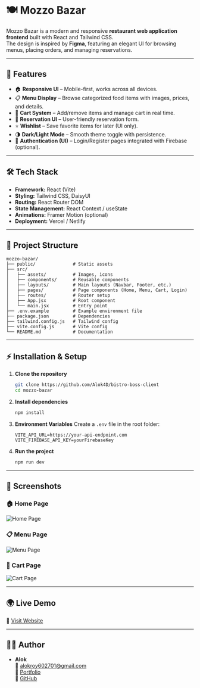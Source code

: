 # 🍽️ Mozzo Bazar

Mozzo Bazar is a modern and responsive **restaurant web application frontend** built with React and Tailwind CSS.  
The design is inspired by **Figma**, featuring an elegant UI for browsing menus, placing orders, and managing reservations.  

---

## 🚀 Features
- 🏠 **Responsive UI** – Mobile-first, works across all devices.
- 📋 **Menu Display** – Browse categorized food items with images, prices, and details.
- 🛒 **Cart System** – Add/remove items and manage cart in real time.
- 📅 **Reservation UI** – User-friendly reservation form.
- ⭐ **Wishlist** – Save favorite items for later (UI only).
- 🌗 **Dark/Light Mode** – Smooth theme toggle with persistence.
- 🔐 **Authentication (UI)** – Login/Register pages integrated with Firebase (optional).

---

## 🛠️ Tech Stack
- **Framework:** React (Vite)
- **Styling:** Tailwind CSS, DaisyUI
- **Routing:** React Router DOM
- **State Management:** React Context / useState
- **Animations:** Framer Motion (optional)
- **Deployment:** Vercel / Netlify

---

## 📂 Project Structure
```
mozzo-bazar/
├── public/              # Static assets
├── src/
│   ├── assets/          # Images, icons
│   ├── components/      # Reusable components
│   ├── layouts/         # Main layouts (Navbar, Footer, etc.)
│   ├── pages/           # Page components (Home, Menu, Cart, Login)
│   ├── routes/          # Router setup
│   ├── App.jsx          # Root component
│   └── main.jsx         # Entry point
├── .env.example         # Example environment file
├── package.json         # Dependencies
├── tailwind.config.js   # Tailwind config
├── vite.config.js       # Vite config
└── README.md            # Documentation
```

---

## ⚡ Installation & Setup
1. **Clone the repository**
   ```bash
   git clone https://github.com/Alok4D/bistro-boss-client
   cd mozzo-bazar
   ```

2. **Install dependencies**
   ```bash
   npm install
   ```

3. **Environment Variables**
   Create a `.env` file in the root folder:
   ```env
   VITE_API_URL=https://your-api-endpoint.com
   VITE_FIREBASE_API_KEY=yourFirebaseKey
   ```

4. **Run the project**
   ```bash
   npm run dev
   ```

---

## 📸 Screenshots

### 🏠 Home Page
![Home Page](./screenshots/home.png)

### 📋 Menu Page
![Menu Page](./screenshots/menu.png)

### 🛒 Cart Page
![Cart Page](./screenshots/cart.png)

---

## 🌍 Live Demo
🔗 [Visit Website](https://mozzo-bazar.vercel.app/)

---

## 👨‍💻 Author
- **Alok**  
  📧 alokroy602701@gmail.com  
  🔗 [Portfolio](https://alok-roy-portfolio.vercel.app/)  
  🐙 [GitHub](https://github.com/Alok4D)


